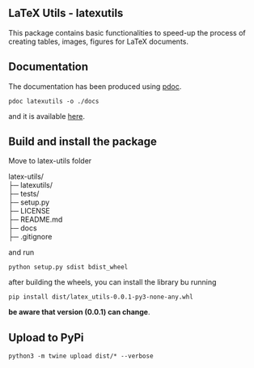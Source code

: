 ## LaTeX Utils - latexutils
This package contains basic functionalities to speed-up the process of creating tables, images, figures for LaTeX documents.

## Documentation
The documentation has been produced using [pdoc](https://pdoc.dev).

```pdoc latexutils -o ./docs```

and it is available [here](docs/index.html).

## Build and install the package

Move to latex-utils folder

latex-utils/  
├─ latexutils/  
├─ tests/  
├─ setup.py  
├─ LICENSE  
├─ README.md  
├─ docs  
├─ .gitignore  

and run

```python setup.py sdist bdist_wheel```

after building the wheels, you can install the library bu running

```pip install dist/latex_utils-0.0.1-py3-none-any.whl```

**be aware that version (0.0.1) can change**.


## Upload to PyPi

```python3 -m twine upload dist/* --verbose ```